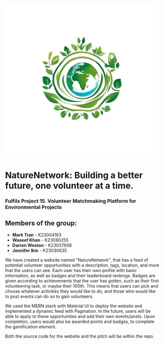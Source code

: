 <img src="./logo.png" alt="Logo" width="500px" height="500px">

# NatureNetwork: Building a better future, one volunteer at a time.

### Fulfils Project 15. Volunteer Matchmaking Platform for Environmental Projects

## Members of the group:

- **Mark Tran** - K23004163
- **Waseef Khan** - K23080255
- **Darren Weston** - K23037658
- **Jennifer Ikin** - K23030635

We have created a website named "NatureNetwork", that has a feed of potential volunteer opportunities with
a description, tags, location, and more that the users can see. Each user has their own profile with basic
information, as well as badges and their leaderboard rankings. Badges are given according to achievements
that the user has gotten, such as their first volunteering task, or maybe their 100th. This means that users
can pick and choose whatever activities they would like to do, and those who would like to post events can do
so to gain volunteers.

We used the MERN stack with Material UI to deploy the website and implemented a dynamic feed with Pagination.
In the future, users will be able to apply to these opportunities and add their own events/posts. Upon
completion, users would also be awarded points and badges, to complete the gamification element.

Both the source code for the website and the pitch will be within the repo.
